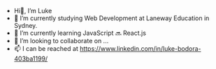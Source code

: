 -  Hi👋, I’m Luke 
- 📓 I’m currently studying Web Development at Laneway Education in Sydney.
- 🌱 I’m currently learning JavaScript 🔜 React.js
- 💞️ I’m looking to collaborate on ...
- 📫 I can be reached at https://www.linkedin.com/in/luke-bodora-403ba1199/

<!---
Woszo/Woszo is a ✨ special ✨ repository because its `README.md` (this file) appears on your GitHub profile.
You can click the Preview link to take a look at your changes.
--->
